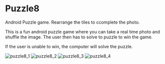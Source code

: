 # Puzzle8
Android Puzzle game. Rearrange the tiles to ccomplete the photo.

This is a fun android puzzle game where you can take a real time photo and shuffle the image.
The user then has to solve to puzzle to win the game.

If the user is unable to win, the computer will solve the puzzle.


![puzzle8_1](https://cloud.githubusercontent.com/assets/20585043/19241336/cc747f7e-8f2b-11e6-8728-38a513cdffbe.png)
![puzzle8_2](https://cloud.githubusercontent.com/assets/20585043/19241338/cc785bc6-8f2b-11e6-9ecb-f9d74ade0adb.png)
![puzzle8_3](https://cloud.githubusercontent.com/assets/20585043/19241337/cc77b388-8f2b-11e6-96e0-0d1f06101ac0.png)
![puzzle8_4](https://cloud.githubusercontent.com/assets/20585043/19241339/cc79aea4-8f2b-11e6-8ebb-ba38895561fb.png)
